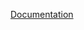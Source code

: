 [Documentation](https://docs.fluxninja.com/reference/policies/bundled-blueprints/policies/auto-scaling/base.md)
